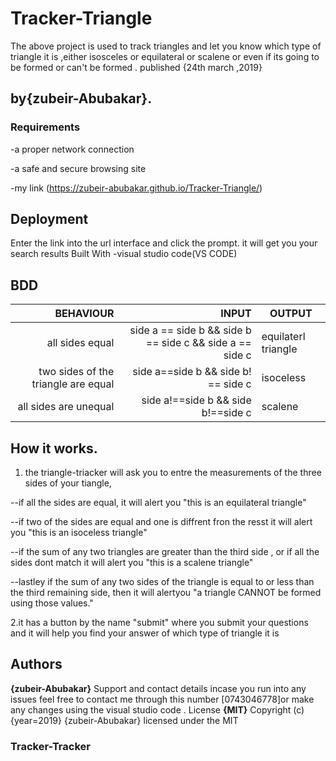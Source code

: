 # Tracker-Triangle
The above project is used to track triangles and let you know which type of triangle it is ,either isosceles or equilateral or scalene or even if its going to be formed or can't be formed . published {24th march ,2019}
## by{zubeir-Abubakar}.

### Requirements

-a proper network connection

-a safe and secure browsing site

-my link (https://zubeir-abubakar.github.io/Tracker-Triangle/)

## Deployment

Enter the link into the url interface and click the prompt. it will get you your search results
Built With
-visual studio code(VS CODE)
## BDD
| BEHAVIOUR                                         |      INPUT                                | OUTPUT
|---------------------------------:|--------------------------------------------:|-----------------------
| all sides equal | side a == side b && side b == side c  && side a == side c | equilaterl triangle|
|two sides of the triangle are equal | side a==side b && side b! == side c | isoceless |
| all sides are unequal | side a!==side b && side b!==side c | scalene |
## How it works.
1.	the triangle-triacker will ask you to entre the measurements of the three sides of your tiangle,

--if all the sides are equal, it will alert you "this is an equilateral triangle" 

--if two of the sides are equal and one is diffrent fron the resst it will alert you "this is an isoceless triangle"

--if the sum of any two triangles are greater than the third side , or if all the sides dont match it will alert you "this is a scalene triangle" 

--lastley if the sum of any two sides of the triangle is equal to or less than the third remaining side, then it will alertyou "a triangle CANNOT be formed using those values." 

2.it has a button by the name "submit" where you submit your questions and it will help you find your answer of which type of triangle it is

## Authors
**{zubeir-Abubakar}**
Support and contact details
incase you run into any issues feel free to contact me through this number [0743046778]or make any changes using the visual studio code .
License
**{MIT}**
Copyright (c) {year=2019} {zubeir-Abubakar}
licensed under the MIT

### Tracker-Tracker
